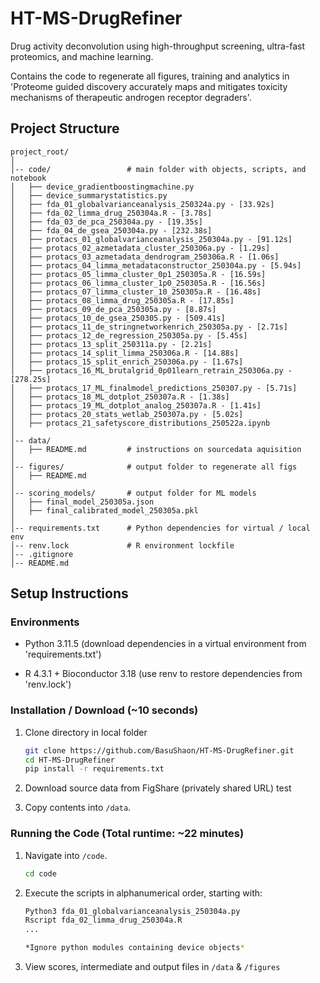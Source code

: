 # HT-MS-DrugRefiner

Drug activity deconvolution using high-throughput screening, ultra-fast proteomics, and machine learning. 

Contains the code to regenerate all figures, training and analytics in 'Proteome guided discovery accurately maps and mitigates toxicity mechanisms of therapeutic androgen receptor degraders'.

## Project Structure 

```
project_root/      
│     
│-- code/                 # main folder with objects, scripts, and notebook
│   ├── device_gradientboostingmachine.py 
│   ├── device_summarystatistics.py    
│   ├── fda_01_globalvarianceanalysis_250324a.py - [33.92s]
│   ├── fda_02_limma_drug_250304a.R - [3.78s]  
│   ├── fda_03_de_pca_250304a.py - [19.35s] 
│   ├── fda_04_de_gsea_250304a.py - [232.38s] 
│   ├── protacs_01_globalvarianceanalysis_250304a.py - [91.12s]
│   ├── protacs_02_azmetadata_cluster_250306a.py - [1.29s]
│   ├── protacs_03_azmetadata_dendrogram_250306a.R - [1.06s]
│   ├── protacs_04_limma_metadataconstructor_250304a.py - [5.94s]
│   ├── protacs_05_limma_cluster_0p1_250305a.R - [16.59s]
│   ├── protacs_06_limma_cluster_1p0_250305a.R - [16.56s]
│   ├── protacs_07_limma_cluster_10_250305a.R - [16.48s]
│   ├── protacs_08_limma_drug_250305a.R - [17.85s]
│   ├── protacs_09_de_pca_250305a.py - [8.87s]
│   ├── protacs_10_de_gsea_250305.py - [509.41s] 
│   ├── protacs_11_de_stringnetworkenrich_250305a.py - [2.71s]
│   ├── protacs_12_de_regression_250305a.py - [5.45s] 
│   ├── protacs_13_split_250311a.py - [2.21s]
│   ├── protacs_14_split_limma_250306a.R - [14.88s] 
│   ├── protacs_15_split_enrich_250306a.py - [1.67s]
│   ├── protacs_16_ML_brutalgrid_0p01learn_retrain_250306a.py - [278.25s]
│   ├── protacs_17_ML_finalmodel_predictions_250307.py - [5.71s]
│   ├── protacs_18_ML_dotplot_250307a.R - [1.38s]
│   ├── protacs_19_ML_dotplot_analog_250307a.R - [1.41s]
│   ├── protacs_20_stats_wetlab_250307a.py - [5.02s]
│   ├── protacs_21_safetyscore_distributions_250522a.ipynb
│ 
│-- data/             
│   ├── README.md         # instructions on sourcedata aquisition
│
│-- figures/              # output folder to regenerate all figs
│   ├── README.md           
│ 
│-- scoring_models/       # output folder for ML models    
│   ├── final_model_250305a.json
│   ├── final_calibrated_model_250305a.pkl
│
│-- requirements.txt      # Python dependencies for virtual / local env
│-- renv.lock             # R environment lockfile
│-- .gitignore  
│-- README.md  

```
## Setup Instructions

### Environments

- Python 3.11.5 (download dependencies in a virtual environment from 'requirements.txt') 

- R 4.3.1 + Bioconductor 3.18 (use renv to restore dependencies from 'renv.lock')

### Installation / Download (~10 seconds)

1. Clone directory in local folder 

   ```sh
   git clone https://github.com/BasuShaon/HT-MS-DrugRefiner.git
   cd HT-MS-DrugRefiner
   pip install -r requirements.txt

2. Download source data from FigShare (privately shared URL) 
test
3. Copy contents into `/data`.

### Running the Code (Total runtime: ~22 minutes)

1. Navigate into `/code`. 

   ```sh
   cd code

2. Execute the scripts in alphanumerical order, starting with:

   ```sh
   Python3 fda_01_globalvarianceanalysis_250304a.py 
   Rscript fda_02_limma_drug_250304a.R
   ...

   *Ignore python modules containing device objects*

3. View scores, intermediate and output files in `/data` & `/figures`
